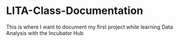 # LITA-Class-Documentation
This is where I want to document my first project while learning Data Analysis with the Incubator Hub
